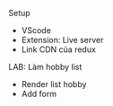 Setup
- VScode
- Extension: Live server
- Link CDN của redux

LAB: Làm hobby list
- Render list hobby
-  Add form
